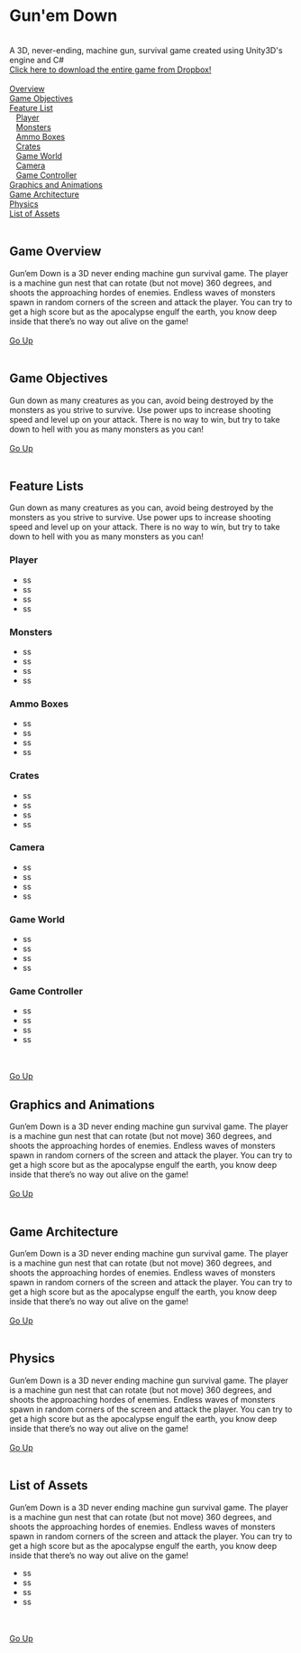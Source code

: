 <div id="up"></div>
<h1> Gun'em Down </h1><br>
A 3D, never-ending, machine gun, survival game created using Unity3D's engine and C#<br>
<a href="https://www.dropbox.com/sh/nrkd4lo5xq2ne5c/AAC7Ug149DK6lMnsTn9crcnMa?dl=0" target="_blank">Click here to download the entire game from Dropbox!</a>
<br><br>
<a href="#intro">Overview</a><br>
<a href="#objectives">Game Objectives</a><br>
<a href="#feature">Feature List</a><br>
&nbsp;&nbsp;&nbsp;<a href="#feature_player">Player</a><br>
&nbsp;&nbsp;&nbsp;<a href="#feature_monsters">Monsters</a><br>
&nbsp;&nbsp;&nbsp;<a href="#feature_ammo">Ammo Boxes</a><br>
&nbsp;&nbsp;&nbsp;<a href="#feature_crates">Crates</a><br>
&nbsp;&nbsp;&nbsp;<a href="#feature_world">Game World</a><br>
&nbsp;&nbsp;&nbsp;<a href="#feature_camera">Camera</a><br>
&nbsp;&nbsp;&nbsp;<a href="#feature_controller">Game Controller</a><br>
<a href="#graphics">Graphics and Animations</a><br>
<a href="#architecture">Game Architecture</a><br>
<a href="#physics">Physics</a><br>
<a href="#assets">List of Assets</a><br>
<br>
<h2 id="intro">Game Overview</h2>
Gun’em Down is a 3D never ending machine gun survival game. The player is
a machine gun nest that can rotate (but not move) 360 degrees, and shoots the approaching hordes of enemies. Endless waves of monsters spawn in random corners of the screen and attack the player. You can try to get a high score but as the apocalypse engulf the earth, you know deep inside that there’s no way out alive on the game!
<br><br>
<a href="#up">Go Up</a>
<br><br>
<h2 id="objectives">Game Objectives</h2>
Gun down as many creatures as you can, avoid being destroyed by the monsters as you strive to survive. Use power ups to increase shooting speed and level up on your attack. There is no way to win, but try to take down to hell with you as many monsters as you can!
<br><br>
<a href="#up">Go Up</a>
<br><br>
<h2 id="feature">Feature Lists</h2>
Gun down as many creatures as you can, avoid being destroyed by the monsters as you strive to survive. Use power ups to increase shooting speed and level up on your attack. There is no way to win, but try to take down to hell with you as many monsters as you can!
<br>
<h3 id="feature_player">Player</h3>
<ul>
<li>ss</li>
<li>ss</li>
<li>ss</li>
<li>ss</li>
</ul>
<h3 id="feature_monsters">Monsters</h3>
<ul>
<li>ss</li>
<li>ss</li>
<li>ss</li>
<li>ss</li>
</ul>
<h3 id="feature_ammo">Ammo Boxes</h3>
<ul>
<li>ss</li>
<li>ss</li>
<li>ss</li>
<li>ss</li>
</ul>
<h3 id="feature_crates">Crates</h3>
<ul>
<li>ss</li>
<li>ss</li>
<li>ss</li>
<li>ss</li>
</ul>
<h3 id="feature_camera">Camera</h3>
<ul>
<li>ss</li>
<li>ss</li>
<li>ss</li>
<li>ss</li>
</ul>
<h3 id="feature_world">Game World</h3>
<ul>
<li>ss</li>
<li>ss</li>
<li>ss</li>
<li>ss</li>
</ul>
<h3 id="feature_controller">Game Controller</h3>
<ul>
<li>ss</li>
<li>ss</li>
<li>ss</li>
<li>ss</li>
</ul>
<br><br>
<a href="#up">Go Up</a>
<h2 id="graphics">Graphics and Animations</h2>
Gun’em Down is a 3D never ending machine gun survival game. The player is
a machine gun nest that can rotate (but not move) 360 degrees, and shoots the approaching hordes of enemies. Endless waves of monsters spawn in random corners of the screen and attack the player. You can try to get a high score but as the apocalypse engulf the earth, you know deep inside that there’s no way out alive on the game!
<br><br>
<a href="#up">Go Up</a>
<br><br>
<h2 id="architecture">Game Architecture</h2>
Gun’em Down is a 3D never ending machine gun survival game. The player is
a machine gun nest that can rotate (but not move) 360 degrees, and shoots the approaching hordes of enemies. Endless waves of monsters spawn in random corners of the screen and attack the player. You can try to get a high score but as the apocalypse engulf the earth, you know deep inside that there’s no way out alive on the game!
<br><br>
<a href="#up">Go Up</a>
<br><br>
<h2 id="physics">Physics</h2>
Gun’em Down is a 3D never ending machine gun survival game. The player is
a machine gun nest that can rotate (but not move) 360 degrees, and shoots the approaching hordes of enemies. Endless waves of monsters spawn in random corners of the screen and attack the player. You can try to get a high score but as the apocalypse engulf the earth, you know deep inside that there’s no way out alive on the game!
<br><br>
<a href="#up">Go Up</a>
<br><br>
<h2 id="assets">List of Assets</h2>
Gun’em Down is a 3D never ending machine gun survival game. The player is
a machine gun nest that can rotate (but not move) 360 degrees, and shoots the approaching hordes of enemies. Endless waves of monsters spawn in random corners of the screen and attack the player. You can try to get a high score but as the apocalypse engulf the earth, you know deep inside that there’s no way out alive on the game!<br>
<ul>
<li>ss</li>
<li>ss</li>
<li>ss</li>
<li>ss</li>
</ul>
<br><br>
<a href="#up">Go Up</a>


